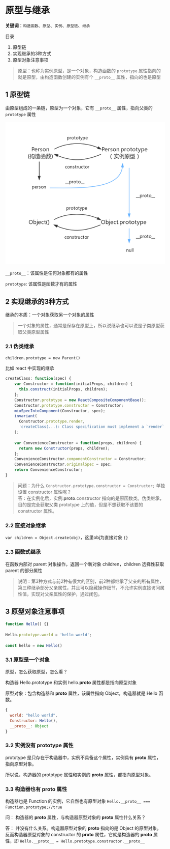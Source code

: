 # 原型与继承

**关键词**：`构造函数`、`原型`、`实例`、`原型链`、`继承`

目录

1. 原型链
2. 实现继承的3种方式
3. 原型对象注意事项

> 原型：也称为实例原型，是一个对象，构造函数的 `prototype` 属性指向的就是原型，由构造函数创建的实例有个 `__proto__` 属性，指向的也是原型

## 1 原型链

由原型组成的一条链，原型为一个对象，它有 `__proto__` 属性，指向父类的 `prototype` 属性

![prototype](./prototype.png)

`__proto__`：该属性是任何对象都有的属性

`prototype`: 该属性是函数才有的属性

## 2 实现继承的3种方式

继承的本质：一个对象获取另一个对象的属性

> 一个对象的属性，通常是保存在原型上，所以说继承也可以说是子类原型获取父类原型属性

### 2.1 伪类继承

`children.prototype = new Parent()`

比如 react 中实现的继承

```javascript
createClass: function(spec) {
    var Constructor = function(initialProps, children) {
      this.construct(initialProps, children);
    };
    Constructor.prototype = new ReactCompositeComponentBase();
    Constructor.prototype.constructor = Constructor;
    mixSpecIntoComponent(Constructor, spec);
    invariant(
      Constructor.prototype.render,
      'createClass(...): Class specification must implement a `render` method.'
    );

    var ConvenienceConstructor = function(props, children) {
      return new Constructor(props, children);
    };
    ConvenienceConstructor.componentConstructor = Constructor;
    ConvenienceConstructor.originalSpec = spec;
    return ConvenienceConstructor;
}
```

> 问题：为什么 `Constructor.prototype.constructor = Constructor;` 单独设置 constructor 属性呢？  
> 答：在实例化后，实例.__proto__.constructor 指向的是原函数类。伪类继承，目的是完全获取父类 prototype 上的值，但是不想获取不该要的 constructor 属性。

### 2.2 直接对象继承

 `var children = Object.create(obj)`，这里obj为直接对象 `{}`

### 2.3 函数式继承

在函数内部对 parent 对象操作，返回一个新对象 children，children 选择性获取 parent 的部分属性

> 说明：第3种方式与前2种有很大的区别，前2种都继承了父亲的所有属性，第三种继承部分父亲属性，并且可以隐藏操作细节，不允许实例直接访问属性值，实现对父亲属性的保护，通过闭包。

## 3 原型对象注意事项

```javascript
function Hello() {}

Hello.prototype.world = 'hello world';

const hello = new Hello()
```

### 3.1 原型是一个对象

原型，怎么获取原型，怎么看？

构造器 Hello.prototype 和实例 hello.__proto__ 属性都是指向原型对象

原型对象：包含构造器和 __proto__ 属性，该属性指向 Object，构造器就是 Hello 函数。

```javascript
{
  world: "hello world",
  Constructor: Hello(),
  __proto__: Object
}
```

### 3.2 实例没有 prototype 属性

prototype 是只存在于构造器中，实例不具备这个属性，实例具有 __proto__ 属性，指向原型对象。

所以说，构造器的 prototype 属性和实例的 __proto__ 属性，都指向原型对象。

### 3.3 构造器也有 __proto__ 属性

构造器也是 Function 的实例，它自然也有原型对象 `Hello.__proto__ === Function.prototype;//true`

问： 构造器的 __proto__ 属性，与构造器原型对象的 __proto__ 属性什么关系？

答： 并没有什么关系。构造器原型对象的 __proto__ 指向的是 Object 的原型对象。反而构造器原型对象的 constructor 的 __proto__ 属性，它就是构造器的 __proto__ 属性，即 `Hello.__proto__ = Hello.prototype.constructor.__proto__`
